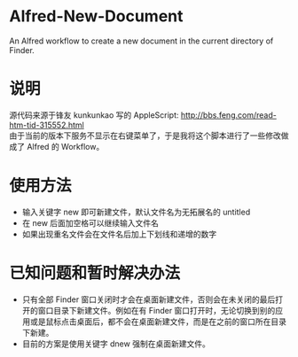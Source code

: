 # Alfred-New-Document
An Alfred workflow to create a new document in the current directory of Finder.

# 说明
源代码来源于锋友 kunkunkao 写的 AppleScript: 
http://bbs.feng.com/read-htm-tid-315552.html  
由于当前的版本下服务不显示在右键菜单了，于是我将这个脚本进行了一些修改做成了 Alfred 的 Workflow。

# 使用方法
* 输入关键字 new 即可新建文件，默认文件名为无拓展名的 untitled
* 在 new 后面加空格可以继续输入文件名
* 如果出现重名文件会在文件名后加上下划线和递增的数字

# 已知问题和暂时解决办法
* 只有全部 Finder 窗口关闭时才会在桌面新建文件，否则会在未关闭的最后打开的窗口目录下新建文件。例如在有 Finder 窗口打开时，无论切换到别的应用或是鼠标点击桌面后，都不会在桌面新建文件，而是在之前的窗口所在目录下新建。
* 目前的方案是使用关键字 dnew 强制在桌面新建文件。
